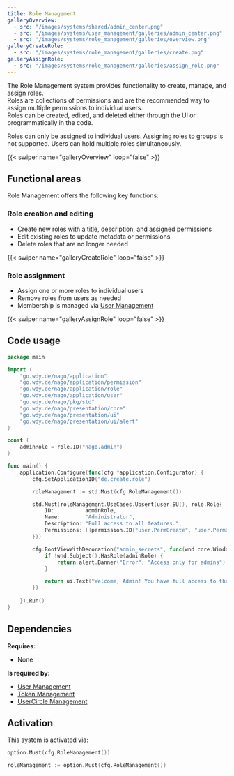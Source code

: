 ```yaml
---
title: Role Management
galleryOverview:
  - src: "/images/systems/shared/admin_center.png"
  - src: "/images/systems/user_management/galleries/admin_center.png"
  - src: "/images/systems/role_management/galleries/overview.png"
galleryCreateRole:
  - src: "/images/systems/role_management/galleries/create.png"
galleryAssignRole:
  - src: "/images/systems/role_management/galleries/assign_role.png"
---
```

The Role Management system provides functionality to create, manage, and assign roles.  
Roles are collections of permissions and are the recommended way to assign multiple permissions to individual users.  
Roles can be created, edited, and deleted either through the UI or programmatically in the code.

Roles can only be assigned to individual users. Assigning roles to groups is not supported. Users can hold multiple roles simultaneously.

{{< swiper name="galleryOverview" loop="false" >}}

## Functional areas
Role Management offers the following key functions:

### Role creation and editing
- Create new roles with a title, description, and assigned permissions
- Edit existing roles to update metadata or permissions
- Delete roles that are no longer needed

{{< swiper name="galleryCreateRole" loop="false" >}}

### Role assignment
- Assign one or more roles to individual users
- Remove roles from users as needed
- Membership is managed via [User Management](../user_management/)

{{< swiper name="galleryAssignRole" loop="false" >}}

## Code usage
```go
package main

import (
	"go.wdy.de/nago/application"
	"go.wdy.de/nago/application/permission"
	"go.wdy.de/nago/application/role"
	"go.wdy.de/nago/application/user"
	"go.wdy.de/nago/pkg/std"
	"go.wdy.de/nago/presentation/core"
	"go.wdy.de/nago/presentation/ui"
	"go.wdy.de/nago/presentation/ui/alert"
)

const (
	adminRole = role.ID("nago.admin")
)

func main() {
	application.Configure(func(cfg *application.Configurator) {
		cfg.SetApplicationID("de.create.role")

		roleManagement := std.Must(cfg.RoleManagement())

		std.Must(roleManagement.UseCases.Upsert(user.SU(), role.Role{
			ID:          adminRole,
			Name:        "Administrator",
			Description: "Full access to all features.",
			Permissions: []permission.ID{"user.PermCreate", "user.PermDelte", "user.PermFindAll"},
		}))

		cfg.RootViewWithDecoration("admin_secrets", func(wnd core.Window) core.View {
			if !wnd.Subject().HasRole(adminRole) {
				return alert.Banner("Error", "Access only for admins")
			}

			return ui.Text("Welcome, Admin! You have full access to the system.")
		})
	
	}).Run()
}
```

## Dependencies
**Requires:**
- None

**Is required by:**
- [User Management](../user_management/)
- [Token Management](../token_management/)
- [UserCircle Management](../usercircle_management/)

## Activation
This system is activated via:
```go
option.Must(cfg.RoleManagement())
```

```go
roleManagement := option.Must(cfg.RoleManagement())
```